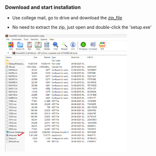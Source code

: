 ### Download and start installation

* Use college mail, go to drive and download the [zip_file](https://drive.google.com/drive/folders/16MCEMFbHjtlix31bOx_wI8adU1nD5j2j)

* No need to extract the zip, just open and double-click the 'setup.exe'

<img src="images/setup.png" title="setup.exe" width="400"/>

